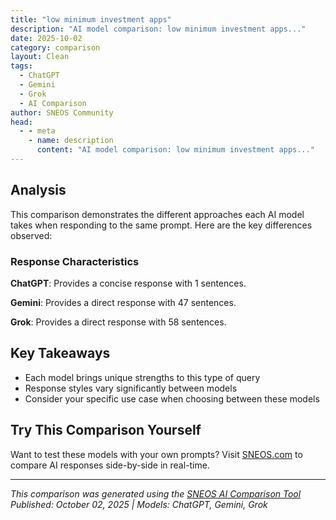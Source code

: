 ```yaml
---
title: "low minimum investment apps"
description: "AI model comparison: low minimum investment apps..."
date: 2025-10-02
category: comparison
layout: Clean
tags:
  - ChatGPT
  - Gemini
  - Grok
  - AI Comparison
author: SNEOS Community
head:
  - - meta
    - name: description
      content: "AI model comparison: low minimum investment apps..."
---
```


<ChatComparison
  title="low minimum investment apps"
  prompt="low minimum investment apps"
  :responses='{"ChatGPT": "There are several investment apps that allow for low minimum investments, making it accessible for new investors or those who prefer to start small. Here are some popular options:\n\n1. **Acorns**:\n - **Minimum Investment**: No minimum to start; round-ups can start with spare change.\n - **Description**: Acorns rounds up your purchases to the nearest dollar and invests the spare change. It’s user-friendly and ideal for beginners.\n\n2. **Stash**:\n - **Minimum Investment**: $5 to start investing.\n - **Description**: Stash allows you to buy fractional shares and offers a wide range of educational resources to help you understand investing.\n\n3. **Robinhood**:\n - **Minimum Investment**: No minimum to start.\n - **Description**: A commission-free trading app that allows users to trade stocks, options, and cryptocurrencies. You can buy fractional shares.\n\n4. **Public.com**:\n - **Minimum Investment**: No minimum to start.\n - **Description**: Public allows you to invest in fractional shares and has a social aspect that lets you follow traders and see their investments.\n\n5. **M1 Finance**:\n - **Minimum Investment**: $100 for a standard investment account or as low as $10 for automated investing.\n - **Description**: M1 Finance combines investing and banking with customizable portfolios and automated rebalancing.\n\n6. **Betterment**:\n - **Minimum Investment**: No minimum for the digital plan.\n - **Description**: Betterment is a robo-advisor that automatically manages your investments and helps you achieve your financial goals.\n\n7. **Wealthfront**:\n - **Minimum Investment**: $500 to open an account (note that this is higher compared to others, but Wealthfront is a popular robo-advisor).\n - **Description**: Wealthfront offers automated investing and financial planning tools, focusing on long-term growth.\n\n8. **SoFi Invest**:\n - **Minimum Investment**: No minimum for active investing.\n - **Description**: SoFi allows users to trade stocks and ETFs without commission and offers fractional shares. It also provides social trading features.\n\n9. **Cash App**:\n - **Minimum Investment**: No minimum for investing in stocks.\n - **Description**: Cash App allows you to buy and sell stocks with no commission and invest spare change by rounding up purchases.\n\n10. **Digit**:\n - **Minimum Investment**: No minimum to start.\n - **Description**: While primarily a savings and budgeting app, Digit allows you to invest your savings into diversified portfolios.\n\n### Considerations:\n- **Fees**: Always check the fee structure of any app, as fees can impact your overall investment returns.\n- **Investment Choices**: Some apps may offer only stocks, while others may offer ETFs, bonds, or other investment vehicles.\n- **User Experience**: Consider how easy the app is to use and whether it provides educational resources.\n\nInvesting involves risks, and it’s important to research each platform to find one that suits your investment goals and style.", "Gemini": "Okay, here are some popular investment apps known for having low or even no minimum investment requirements. Keep in mind that features, fees, and investment options can change, so always double-check directly with the app provider before making any decisions.\n\n**Apps with Low or No Minimum Investment:**\n\n* **Stash:**\n * **Minimum:** As little as $5 to start investing. They have different subscription tiers with varying fees and features.\n * **Investment Options:** Stocks, ETFs (including fractional shares), and personalized advice.\n * **Key Features:** Educational resources, automated investing options, and a debit card with stock rewards.\n\n* **Acorns:**\n * **Minimum:** Typically, you can start with as little as $5.\n * **Investment Options:** ETFs (diversified portfolios based on your risk tolerance). They invest your spare change from purchases.\n * **Key Features:** Round-ups (investing spare change), recurring investments, and educational content. They also offer Acorns Later (retirement accounts) and Acorns Spend (checking account).\n\n* **Webull:**\n * **Minimum:** No minimum to open an account, but you will need enough to purchase at least one fractional share.\n * **Investment Options:** Stocks, ETFs, options, and cryptocurrency (availability may vary by location).\n * **Key Features:** Commission-free trading, real-time market data, and advanced charting tools. Margin trading is available (with risks).\n\n* **Robinhood:**\n * **Minimum:** No minimum to open an account, but you will need enough to purchase at least one fractional share.\n * **Investment Options:** Stocks, ETFs, options, and cryptocurrency.\n * **Key Features:** Commission-free trading, simple interface, and fractional shares. Cash management features are also available. Robinhood has been controversial, so do your research.\n\n* **SoFi Invest:**\n * **Minimum:** $0 to start investing in stocks and ETFs\n * **Investment Options:** Stocks, ETFs, and Cryptocurrency\n * **Key Features:** Fractional shares, automated investing, financial advice and educational resources.\n\n* **Public.com:**\n * **Minimum:** As little as $1\n * **Investment Options:** Stocks, ETFs, and Cryptocurrency.\n * **Key Features:** Social investing features, fractional shares, and commission-free trading.\n\n**Important Considerations When Choosing an App:**\n\n* **Fees:** While many apps advertise \u0022commission-free\u0022 trading, they may have other fees, such as subscription fees, account maintenance fees, or transfer fees. Understand the full fee structure.\n* **Investment Options:** Does the app offer the types of investments you\u0027re interested in (e.g., stocks, ETFs, bonds, cryptocurrency)?\n* **Account Types:** Does the app offer the type of account you need (e.g., taxable brokerage account, Roth IRA, traditional IRA)?\n* **Educational Resources:** Does the app provide resources to help you learn about investing?\n* **User Interface:** Is the app easy to use and navigate? A simple interface can be helpful for beginners.\n* **Customer Support:** How responsive and helpful is the customer support team?\n* **Security:** What security measures does the app have in place to protect your account and personal information? Make sure the app uses strong encryption and offers two-factor authentication.\n* **Fractional Shares:** Fractional shares allow you to buy a portion of a stock, even if you don\u0027t have enough money to buy a full share. This is a great way to start investing with a small amount of money.\n* **Automatic Investments:** Can you set up recurring investments to automate your savings?\n* **Research and Due Diligence:** *Always* do your own research before investing in any stock, ETF, or other investment. Don\u0027t rely solely on the information provided by the app.\n\n**Disclaimer:** *I am an AI Chatbot and not a financial advisor. This information is for general knowledge and informational purposes only, and does not constitute investment advice. Investing involves risk, including the potential loss of principal. You should consult with a qualified financial advisor before making any investment decisions.*\n", "Grok": "Investing with a low minimum investment can be a great way to start building wealth, especially for beginners or those with limited funds. Several apps cater to this need by offering low or no minimum investment requirements, fractional shares, or micro-investing options. Below are some popular apps with low minimum investments:\n\n---\n\n### 1. **Acorns**\n- **Minimum Investment**: $5\n- **Key Features**:\n - Automatically invests your spare change by rounding up purchases to the nearest dollar.\n - Offers diversified portfolios based on your risk tolerance.\n - Includes financial education tools.\n- **Fees**: $3\u2013$9 per month, depending on the plan.\n- **Best For**: Beginners who want hands-off investing and micro-investing.\n\n---\n\n### 2. **Stash**\n- **Minimum Investment**: $5\n- **Key Features**:\n - Allows you to invest in fractional shares of stocks and ETFs.\n - Offers personalized investment advice and educational content.\n - Includes banking and budgeting tools.\n- **Fees**: $3\u2013$9 per month, depending on the plan.\n- **Best For**: New investors looking for guidance and fractional shares.\n\n---\n\n### 3. **Robinhood**\n- **Minimum Investment**: $1 (for fractional shares)\n- **Key Features**:\n - Commission-free trades for stocks, ETFs, options, and crypto.\n - Supports fractional share investing, so you can start with small amounts.\n - User-friendly interface.\n- **Fees**: No commission fees, but there are optional premium plans (Robinhood Gold) starting at $5/month.\n- **Best For**: Those who want to trade stocks and ETFs with small amounts.\n\n---\n\n### 4. **Webull**\n- **Minimum Investment**: $0 (fractional shares starting at $5)\n- **Key Features**:\n - Commission-free trading for stocks, ETFs, and options.\n - Advanced charting tools and research for free.\n - Offers fractional shares for certain stocks.\n- **Fees**: No commission fees; some fees for margin trading or advanced features.\n- **Best For**: Active traders or investors looking for free tools with low barriers to entry.\n\n---\n\n### 5. **Cash App Investing**\n- **Minimum Investment**: $1\n- **Key Features**:\n - Allows you to buy fractional shares of stocks and Bitcoin.\n - Simple, beginner-friendly platform integrated with Cash App for easy transfers.\n - No commission fees.\n- **Fees**: None for standard stock trades; small fees for Bitcoin transactions.\n- **Best For**: Casual investors who already use Cash App and want simplicity.\n\n---\n\n### 6. **M1 Finance**\n- **Minimum Investment**: $100 (or $500 for retirement accounts)\n- **Key Features**:\n - Allows you to create custom \u0022pies\u0022 (portfolios) with stocks and ETFs.\n - Offers fractional shares and automatic rebalancing.\n - Free to use with no commission fees.\n- **Fees**: $3/month for M1 Plus (optional premium plan); otherwise, free for basic features.\n- **Best For**: Investors who want control over their portfolio with a slightly higher starting investment.\n\n---\n\n### 7. **SoFi Invest**\n- **Minimum Investment**: $1\n- **Key Features**:\n - Commission-free trading for stocks and ETFs.\n - Offers fractional shares (called \u0022Stock Bits\u0022).\n - Access to financial advisors and educational resources at no extra cost.\n- **Fees**: No commission fees; optional fees for premium services.\n- **Best For**: Beginners who want free access to financial planning tools.\n\n---\n\n### 8. **Public**\n- **Minimum Investment**: $0\n- **Key Features**:\n - Commission-free trading for stocks and ETFs.\n - Supports fractional shares, allowing small investments.\n - Social investing features let you follow other investors and discuss strategies.\n- **Fees**: No commission fees; small fees for certain transactions like wire transfers.\n- **Best For**: Socially curious investors who want a community-driven platform.\n\n---\n\n### Things to Consider:\n- **Fees**: While many apps offer low or no commission fees, some charge monthly subscriptions or fees for premium features.\n- **Investment Options**: Not all apps offer the same range of investments\u2014some focus on stocks and ETFs, while others include crypto or robo-advisors.\n- **Risk Tolerance**: Investing always carries risks; start small and diversify to minimize potential losses.\n- **Account Types**: Check if the app supports individual accounts, retirement accounts (IRAs), or custodial accounts for minors.\n\nThese apps are widely accessible (mostly in the U.S.), but availability and features may vary by country. Be sure to check the app\u0027s policies and whether it operates in your region."}' 
  published-date="10:23"
/>

## Analysis

This comparison demonstrates the different approaches each AI model takes when responding to the same prompt. Here are the key differences observed:

### Response Characteristics

**ChatGPT**: Provides a concise response with 1 sentences. 

**Gemini**: Provides a direct response with 47 sentences. 

**Grok**: Provides a direct response with 58 sentences. 

## Key Takeaways

- Each model brings unique strengths to this type of query
- Response styles vary significantly between models
- Consider your specific use case when choosing between these models

## Try This Comparison Yourself

Want to test these models with your own prompts? Visit [SNEOS.com](https://sneos.com) to compare AI responses side-by-side in real-time.

---

*This comparison was generated using the [SNEOS AI Comparison Tool](https://sneos.com)*
*Published: October 02, 2025 | Models: ChatGPT, Gemini, Grok*
